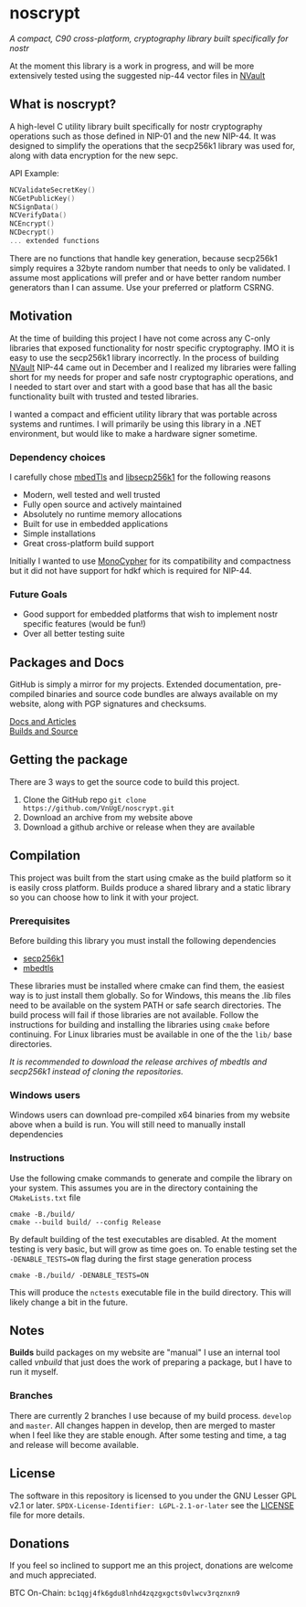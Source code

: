 # noscrypt
*A compact, C90 cross-platform, cryptography library built specifically for nostr*

At the moment this library is a work in progress, and will be more extensively tested using the suggested nip-44 vector files in [NVault](https://github.com/VnUgE/NVault)

## What is noscrypt?
A high-level C utility library built specifically for nostr cryptography operations such as those defined in NIP-01 and the new NIP-44. It was designed to simplify the operations that the secp256k1 library was used for, along with data encryption for the new sepc.  

API Example:
```C
NCValidateSecretKey()
NCGetPublicKey()
NCSignData()
NCVerifyData()
NCEncrypt()
NCDecrypt()
... extended functions
```

There are no functions that handle key generation, because secp256k1 simply requires a 32byte random number that needs to only be validated. I assume most applications will prefer and or have better random number generators than I can assume. Use your preferred or platform CSRNG.  

## Motivation
At the time of building this project I have not come across any C-only libraries that exposed functionality for nostr specific cryptography. IMO it is easy to use the secp256k1 library incorrectly. In the process of building [NVault](https://github.com/VnUgE/NVault) NIP-44 came out in December and I realized my libraries were falling short for my needs for proper and safe nostr cryptographic operations, and I needed to start over and start with a good base that has all the basic  functionality built with trusted and tested libraries.  

I wanted a compact and efficient utility library that was portable across systems and runtimes. I will primarily be using this library in a .NET environment, but would like to make a hardware signer sometime. 

### Dependency choices
I carefully chose [mbedTls](https://github.com/Mbed-TLS/mbedtls) and [libsecp256k1](https://github.com/bitcoin-core/secp256k1)  for the following reasons
- Modern, well tested and well trusted  
- Fully open source and actively maintained  
- Absolutely no runtime memory allocations  
- Built for use in embedded applications  
- Simple installations  
- Great cross-platform build support  

Initially I wanted to use [MonoCypher](https://monocypher.org/) for its compatibility and compactness but it did not have support for hdkf which is required for NIP-44.  

### Future Goals
- Good support for embedded platforms that wish to implement nostr specific features (would be fun!)  
- Over all better testing suite  

## Packages and Docs
GitHub is simply a mirror for my projects. Extended documentation, pre-compiled binaries and source code bundles are always available on my website, along with PGP signatures and checksums.    

[Docs and Articles](https://www.vaughnnugent.com/resources/software/articles?tags=docs,_noscrypt)  
[Builds and Source](https://www.vaughnnugent.com/resources/software/modules/noscrypt)  

## Getting the package
There are 3 ways to get the source code to build this project.  
1. Clone the GitHub repo `git clone https://github.com/VnUgE/noscrypt.git`  
2. Download an archive from my website above  
3. Download a github archive or release when they are available  

## Compilation
This project was built from the start using cmake as the build platform so it is easily cross platform. Builds produce a shared library and a static library so you can choose how to link it with your project.  

### Prerequisites
Before building this library you must install the following dependencies 
- [secp256k1](https://github.com/bitcoin-core/secp256k1)  
- [mbedtls](https://github.com/Mbed-TLS/mbedtls)  

These libraries must be installed where cmake can find them, the easiest way is to just install them globally. So for Windows, this means the .lib files need to be available on the system PATH or safe search directories. The build process will fail if those libraries are not available. Follow the instructions for building and installing the libraries using `cmake` before continuing.  For Linux libraries must be available in one of the the `lib/` base directories.

*It is recommended to download the release archives of mbedtls and secp256k1 instead of cloning the repositories.*  

### Windows users
Windows users can download pre-compiled x64 binaries from my website above when a build is run.  You will still need to manually install dependencies

### Instructions
Use the following cmake commands to generate and compile the library on your system. This assumes you are in the directory containing the `CMakeLists.txt` file  
```shell
cmake -B./build/
cmake --build build/ --config Release
```

By default building of the test executables are disabled. At the moment testing is very basic, but will grow as time goes on. To enable testing set the `-DENABLE_TESTS=ON` flag during the first stage generation process
```shell
cmake -B./build/ -DENABLE_TESTS=ON
```

This will produce the `nctests` executable file in the build directory. This will likely change a bit in the future.  

## Notes
**Builds** build packages on my website are "manual" I use an internal tool called *vnbuild* that just does the work of preparing a package, but I have to run it myself.  

### Branches
There are currently 2 branches I use because of my build process. `develop` and `master`. All changes happen in develop, then are merged to master when I feel like they are stable enough. After some testing and time, a tag and release will become available.   

## License
The software in this repository is licensed to you under the GNU Lesser GPL v2.1 or later. `SPDX-License-Identifier: LGPL-2.1-or-later` see the [LICENSE](LICENSE) file for more details.    

## Donations
If you feel so inclined to support me an this project, donations are welcome and much appreciated.   

BTC On-Chain: ``bc1qgj4fk6gdu8lnhd4zqzgxgcts0vlwcv3rqznxn9``  

